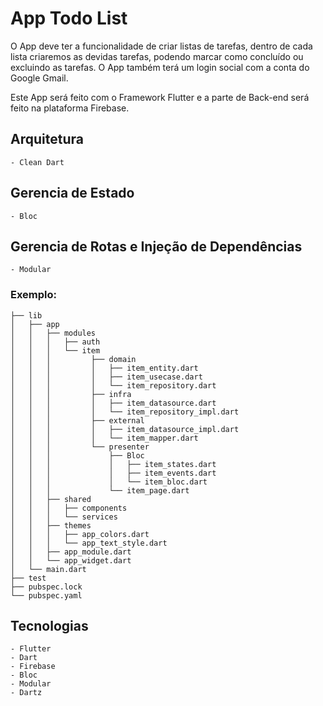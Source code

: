 # App Todo List

O App deve ter a funcionalidade de criar listas de tarefas, dentro de cada lista criaremos as devidas tarefas, podendo marcar 
como concluído ou excluindo as tarefas. O App também terá um login social com a conta do Google Gmail.

Este App será feito com o Framework Flutter e a parte de Back-end será feito na plataforma Firebase.

## Arquitetura
    - Clean Dart

## Gerencia de Estado
    - Bloc

## Gerencia de Rotas e Injeção de Dependências
    - Modular

### Exemplo:
```
├── lib
│   ├── app
│   │   ├── modules	
│   │   │   ├── auth
│   │   │   └── item
│   │   │   	  ├── domain
│   │   │   	  │	  ├── item_entity.dart
│   │   │   	  │	  ├── item_usecase.dart
│   │   │   	  │	  └── item_repository.dart
│   │   │   	  ├── infra
│   │   │   	  │	  ├── item_datasource.dart
│   │   │   	  │	  └── item_repository_impl.dart
│   │   │   	  ├── external
│   │   │   	  │	  ├── item_datasource_impl.dart
│   │   │   	  │	  └── item_mapper.dart
│   │   │   	  └── presenter
│   │   │   	      ├── Bloc
│   │   │   	      │   ├── item_states.dart
│   │   │   	      │   ├── item_events.dart
│   │   │   	      │   └── item_bloc.dart
│   │   │   	      └── item_page.dart
│   │   ├── shared
│   │   │   ├── components
│   │   │   └── services	
│   │   ├── themes
│   │   │   ├── app_colors.dart
│   │   │   └── app_text_style.dart
│   │   ├── app_module.dart
│   │   └── app_widget.dart
│   └── main.dart
├── test
├── pubspec.lock
└── pubspec.yaml
```

## Tecnologias
    - Flutter
    - Dart
    - Firebase
    - Bloc
    - Modular
    - Dartz